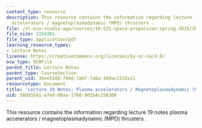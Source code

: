 ```yaml
---
content_type: resource
description: This resource contains the information regarding lecture 19 notes plasma
  accelerators / magnetoplasmadynamic (MPD) thrusters .
file: /ol-ocw-studio-app/courses/16-522-space-propulsion-spring-2015/38dd1641a7e088aa1760801b4c256300_MIT16_522S15_Lecture19.pdf
file_size: 1154261
file_type: application/pdf
learning_resource_types:
- Lecture Notes
license: https://creativecommons.org/licenses/by-nc-sa/4.0/
ocw_type: OCWFile
parent_title: Lecture Notes
parent_type: CourseSection
parent_uid: 35ee9188-780d-7a6f-7a6a-369ac1532e11
resourcetype: Document
title: 'Lecture 19 Notes: Plasma accelerators / Magnetoplasmadynamic (MPD) thrusters'
uid: 38dd1641-a7e0-88aa-1760-801b4c256300
---
```

This resource contains the information regarding lecture 19 notes plasma accelerators / magnetoplasmadynamic (MPD) thrusters .